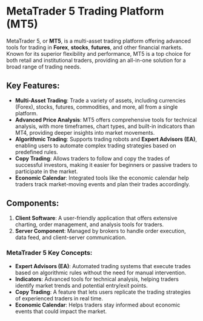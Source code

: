 # **MetaTrader 5 Trading Platform (MT5)**

MetaTrader 5, or **MT5**, is a multi-asset trading platform offering advanced tools for trading in **Forex**, **stocks**, **futures**, and other financial markets. Known for its superior flexibility and performance, MT5 is a top choice for both retail and institutional traders, providing an all-in-one solution for a broad range of trading needs.

## **Key Features:**
- **Multi-Asset Trading**: Trade a variety of assets, including currencies (Forex), stocks, futures, commodities, and more, all from a single platform.
- **Advanced Price Analysis**: MT5 offers comprehensive tools for technical analysis, with more timeframes, chart types, and built-in indicators than MT4, providing deeper insights into market movements.
- **Algorithmic Trading**: Supports trading robots and **Expert Advisors (EA)**, enabling users to automate complex trading strategies based on predefined rules.
- **Copy Trading**: Allows traders to follow and copy the trades of successful investors, making it easier for beginners or passive traders to participate in the market.
- **Economic Calendar**: Integrated tools like the economic calendar help traders track market-moving events and plan their trades accordingly.

## **Components:**
1. **Client Software**: A user-friendly application that offers extensive charting, order management, and analysis tools for traders.
2. **Server Component**: Managed by brokers to handle order execution, data feed, and client-server communication.

### **MetaTrader 5 Key Concepts:**
- **Expert Advisors (EA)**: Automated trading systems that execute trades based on algorithmic rules without the need for manual intervention.
- **Indicators**: Advanced tools for technical analysis, helping traders identify market trends and potential entry/exit points.
- **Copy Trading**: A feature that lets users replicate the trading strategies of experienced traders in real time.
- **Economic Calendar**: Helps traders stay informed about economic events that could impact the market.